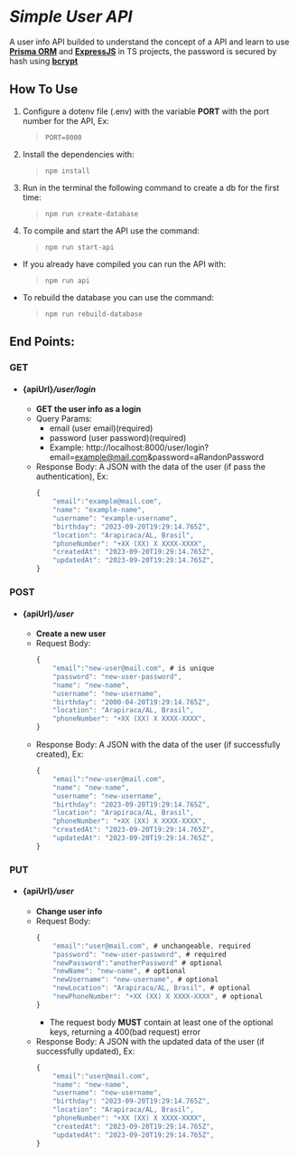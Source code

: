 # ***Simple User API***
A user info API builded to understand the concept of a API and learn to use **[Prisma ORM](https://www.prisma.io)** and **[ExpressJS](https://expressjs.com)** in TS projects, the password is secured by hash using **[bcrypt](https://github.com/kelektiv/node.bcrypt.js#readme)**
## **How To Use**
1. Configure a dotenv file (.env) with the variable **PORT** with the port number for the API, Ex:
    > ```PORT=8000```
2. Install the dependencies with:
    > ```npm install```
3. Run in the terminal the following command to create a db for the first time:
    > ```npm run create-database```
4. To compile and start the API use the command:
    > ```npm run start-api```
- If you already have compiled you can run the API with:
    > ```npm run api```
- To rebuild the database you can use the command:
    > ```npm run rebuild-database``` 
## **End Points:**
### **GET**
- #### {apiUrl}***/user/login***
    - **GET the user info as a login**
    - Query Params:
        - email (user email)(required)
        - password (user password)(required)
        - Example: http://localhost:8000/user/login?email=example@mail.com&password=aRandonPassword
    - Response Body:
        A JSON with the data of the user (if pass the authentication), Ex:
        ```javascript
        {
            "email":"example@mail.com",
            "name": "example-name",
            "username": "example-username",
            "birthday": "2023-09-20T19:29:14.765Z",
            "location": "Arapiraca/AL, Brasil",
            "phoneNumber": "+XX (XX) X XXXX-XXXX",
            "createdAt": "2023-09-20T19:29:14.765Z",
            "updatedAt": "2023-09-20T19:29:14.765Z",
        }
        ```
### **POST**
- #### {apiUrl}***/user***
    - **Create a new user**
    - Request Body:
        ```javascript
        {
            "email":"new-user@mail.com", # is unique
            "password": "new-user-password",
            "name": "new-name",
            "username": "new-username",
            "birthday": "2000-04-20T19:29:14.765Z",
            "location": "Arapiraca/AL, Brasil",
            "phoneNumber": "+XX (XX) X XXXX-XXXX",
        }
        ```
    - Response Body:
        A JSON with the data of the user (if successfully created), Ex:
        ```javascript
        {
            "email":"new-user@mail.com",
            "name": "new-name",
            "username": "new-username",
            "birthday": "2023-09-20T19:29:14.765Z",
            "location": "Arapiraca/AL, Brasil",
            "phoneNumber": "+XX (XX) X XXXX-XXXX",
            "createdAt": "2023-09-20T19:29:14.765Z",
            "updatedAt": "2023-09-20T19:29:14.765Z",
        }
        ```

### **PUT**
- #### {apiUrl}***/user***
    - **Change user info**
    - Request Body:
        ```javascript
        {
            "email":"user@mail.com", # unchangeable, required
            "password": "new-user-password", # required
            "newPassword":"anotherPassword" # optional
            "newName": "new-name", # optional
            "newUsername": "new-username", # optional
            "newLocation": "Arapiraca/AL, Brasil", # optional
            "newPhoneNumber": "+XX (XX) X XXXX-XXXX", # optional
        }
        ```
        - The request body **MUST** contain at least one of the optional keys, returning a 400(bad request) error 
    - Response Body:
        A JSON with the updated data of the user (if successfully updated), Ex:
        ```javascript
        {
            "email":"user@mail.com",
            "name": "new-name",
            "username": "new-username",
            "birthday": "2023-09-20T19:29:14.765Z",
            "location": "Arapiraca/AL, Brasil",
            "phoneNumber": "+XX (XX) X XXXX-XXXX",
            "createdAt": "2023-09-20T19:29:14.765Z",
            "updatedAt": "2023-09-20T19:29:14.765Z",
        }
        ```

